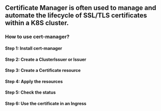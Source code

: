 ## Certificate Manager is often used to manage and automate the lifecycle of SSL/TLS certificates within a K8S cluster.

### How to use cert-manager?

#### Step 1: Install cert-manager

#### Step 2: Create a ClusterIssuer or Issuer

#### Step 3: Create a Certificate resource

#### Step 4: Apply the resources

#### Step 5: Check the status

#### Step 6: Use the certificate in an Ingress
